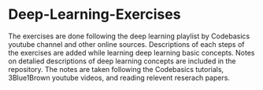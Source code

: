 # Deep-Learning-Exercises
The exercises are done following the deep learning playlist by Codebasics youtube channel and other online sources. Descriptions of each steps of the exercises are added while learning deep learning basic concepts. 
Notes on detalied descriptions of deep learning concepts are included in the repository. The notes are taken following the Codebasics tutorials, 3Blue1Brown youtube videos, and reading relevent reserach papers. 
